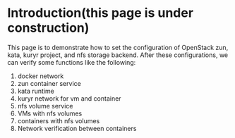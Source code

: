 # Introduction(this page is under construction)
This page is to demonstrate how to set the configuration of OpenStack zun, kata, kuryr project, and nfs storage backend. 
After these configurations, we can verify some functions like the following: 
1. docker network
2. zun container service
3. kata runtime
4. kuryr network for vm and container
5. nfs volume service
6. VMs with nfs volumes
7. containers with nfs volumes
8. Network verification between containers

 
